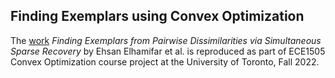 ## Finding Exemplars using Convex Optimization
The [work](https://proceedings.neurips.cc/paper/2012/file/8e296a067a37563370ded05f5a3bf3ec-Paper.pdf) *Finding Exemplars from Pairwise Dissimilarities via Simultaneous Sparse Recovery* by Ehsan Elhamifar et al. is reproduced as part of ECE1505 Convex Optimization course project at the University of Toronto, Fall 2022.
